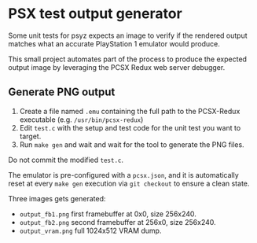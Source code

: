 # PSX test output generator

Some unit tests for psyz expects an image to verify if the rendered output matches what an accurate PlayStation 1 emulator would produce.

This small project automates part of the process to produce the expected output image by leveraging the PCSX Redux web server debugger.

## Generate PNG output

1. Create a file named `.emu` containing the full path to the PCSX-Redux executable (e.g. `/usr/bin/pcsx-redux`)
2. Edit `test.c` with the setup and test code for the unit test you want to target.
3. Run `make gen` and wait and wait for the tool to generate the PNG files.

Do not commit the modified `test.c`.

The emulator is pre-configured with a `pcsx.json`, and it is automatically reset at every `make gen` execution via `git checkout` to ensure a clean state.

Three images gets generated:

* `output_fb1.png` first framebuffer at 0x0, size 256x240.
* `output_fb2.png` second framebuffer at 256x0, size 256x240.
* `output_vram.png` full 1024x512 VRAM dump.

